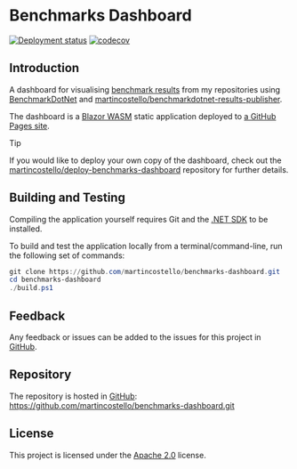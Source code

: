 # Benchmarks Dashboard

[![Deployment status][build-badge]][build-status]
[![codecov][coverage-badge]][coverage-report]

## Introduction

A dashboard for visualising [benchmark results][benchmarks-data] from my repositories using
[BenchmarkDotNet][benchmarkdotnet] and [martincostello/benchmarkdotnet-results-publisher][benchmarkdotnet-results-publisher].

The dashboard is a [Blazor WASM][blazor] static application deployed to [a GitHub Pages site][site].

> [!TIP]
> If you would like to deploy your own copy of the dashboard, check out the [martincostello/deploy-benchmarks-dashboard][deployment] repository for further details.

## Building and Testing

Compiling the application yourself requires Git and the [.NET SDK][dotnet-sdk] to be installed.

To build and test the application locally from a terminal/command-line, run the
following set of commands:

```powershell
git clone https://github.com/martincostello/benchmarks-dashboard.git
cd benchmarks-dashboard
./build.ps1
```

## Feedback

Any feedback or issues can be added to the issues for this project in [GitHub][issues].

## Repository

The repository is hosted in [GitHub][repo]: <https://github.com/martincostello/benchmarks-dashboard.git>

## License

This project is licensed under the [Apache 2.0][license] license.

[benchmarkdotnet]: https://github.com/dotnet/BenchmarkDotNet "The BenchmarkDotNet repository on GitHub.com"
[benchmarkdotnet-results-publisher]: https://github.com/martincostello/benchmarkdotnet-results-publisher "A GitHub Action that publishes results from BenchmarkDotNet benchmarks to a GitHub repository"
[benchmarks-data]: https://github.com/martincostello/benchmarks "The GitHub repository containing the benchmark results"
[blazor]: https://learn.microsoft.com/aspnet/core/blazor "ASP.NET Core Blazor"
[build-badge]: https://github.com/martincostello/benchmarks-dashboard/actions/workflows/build.yml/badge.svg?branch=main&event=push
[build-status]: https://github.com/martincostello/benchmarks-dashboard/actions?query=workflow%3Abuild+branch%3Amain+event%3Apush "Continuous Integration for this project"
[coverage-badge]: https://codecov.io/gh/martincostello/benchmarks-dashboard/branch/main/graph/badge.svg
[coverage-report]: https://codecov.io/gh/martincostello/benchmarks-dashboard "Code coverage report for this project"
[deployment]: https://github.com/martincostello/deploy-benchmarks-dashboard "The martincostello/deploy-benchmarks-dashboard repository on GitHub.com"
[dotnet-sdk]: https://dotnet.microsoft.com/download "Download the .NET SDK"
[issues]: https://github.com/martincostello/benchmarks-dashboard/issues "Issues for this project on GitHub.com"
[license]: https://www.apache.org/licenses/LICENSE-2.0.txt "The Apache 2.0 license"
[repo]: https://github.com/martincostello/benchmarks-dashboard "This project on GitHub.com"
[site]: https://benchmarks.martincostello.com

